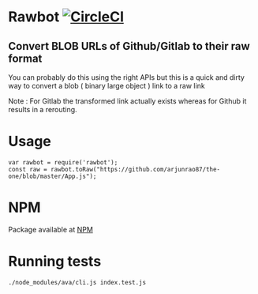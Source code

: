 # Rawbot [![CircleCI](https://circleci.com/gh/arjunrao87/rawger.svg?style=svg)](https://circleci.com/gh/arjunrao87/rawger)

## Convert BLOB URLs of Github/Gitlab to their raw format

You can probably do this using the right APIs but this is a quick and dirty way to convert a blob ( binary large object ) link to a raw link

Note : For Gitlab the transformed link actually exists whereas for Github it results in a rerouting.

# Usage

```
var rawbot = require('rawbot');
const raw = rawbot.toRaw("https://github.com/arjunrao87/the-one/blob/master/App.js");
```

# NPM 

Package available at [NPM](https://www.npmjs.com/package/rawbot)

# Running tests

```
./node_modules/ava/cli.js index.test.js
```